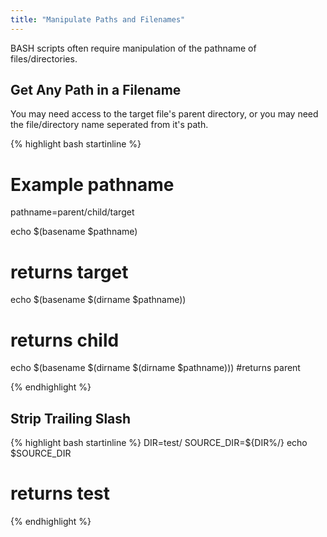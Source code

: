 ```yaml
---
title: "Manipulate Paths and Filenames"
---
```

BASH scripts often require manipulation of the pathname of files/directories.

## Get Any Path in a Filename
You may need access to the target file's parent directory, or you may need the file/directory name seperated from it's path.

{% highlight bash startinline %}
# Example pathname
pathname=parent/child/target

echo $(basename $pathname)
# returns target

echo $(basename $(dirname $pathname))
# returns child

echo $(basename $(dirname $(dirname $pathname)))
#returns parent

{% endhighlight %}

## Strip Trailing Slash

{% highlight bash startinline %}
DIR=test/
SOURCE_DIR=${DIR%/}
echo $SOURCE_DIR
# returns test
{% endhighlight %}
